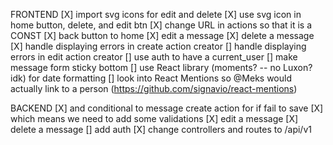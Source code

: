 FRONTEND
[X] import svg icons for edit and delete
[X] use svg icon in home button, delete, and edit btn 
[X] change URL in actions so that it is a CONST
[X] back button to home
[X] edit a message
[X] delete a message
[X] handle displaying errors in create action creator
[] handle displaying errors in edit action creator
[] use auth to have a current_user
[] make message form sticky bottom 
[] use React library (moments? -- no Luxon? idk) for date formatting
[] look into React Mentions so @Meks would actually link to a person (https://github.com/signavio/react-mentions)


BACKEND
[X] and conditional to message create action for if fail to save
[X] which means we need to add some validations
[X] edit a message
[X] delete a message
[] add auth
[X] change controllers and routes to /api/v1